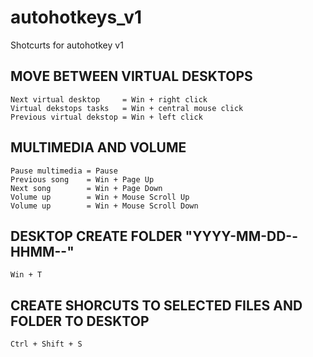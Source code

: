 # autohotkeys_v1

Shotcurts for autohotkey v1


## MOVE BETWEEN VIRTUAL DESKTOPS

```
Next virtual desktop     = Win + right click
Virtual dekstops tasks   = Win + central mouse click
Previous virtual dekstop = Win + left click
```

## MULTIMEDIA AND VOLUME 

```
Pause multimedia = Pause
Previous song    = Win + Page Up
Next song        = Win + Page Down
Volume up        = Win + Mouse Scroll Up 
Volume up        = Win + Mouse Scroll Down
```

## DESKTOP CREATE FOLDER "YYYY-MM-DD--HHMM--"

```
Win + T 
```

## CREATE SHORCUTS TO SELECTED FILES AND FOLDER TO DESKTOP  

```
Ctrl + Shift + S
```